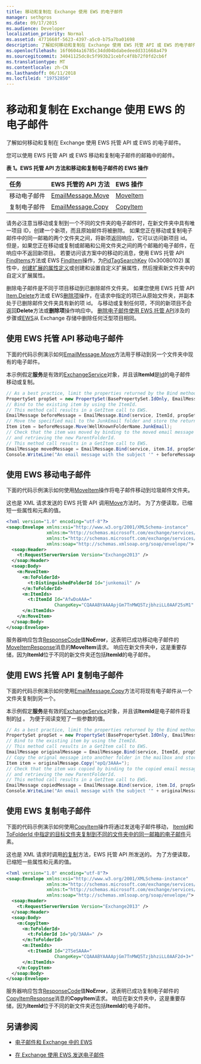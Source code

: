 ```yaml
---
title: 移动和复制在 Exchange 使用 EWS 的电子邮件
manager: sethgros
ms.date: 09/17/2015
ms.audience: Developer
localization_priority: Normal
ms.assetid: 4771668f-5623-4397-a5c0-b75a7ba01698
description: 了解如何移动和复制在 Exchange 使用 EWS 托管 API 或 EWS 的电子邮件。
ms.openlocfilehash: 16f0604a16785c34dd04bdabedeedd331668a479
ms.sourcegitcommit: 34041125dc8c5f993b21cebfc4f8b72f0fd2cb6f
ms.translationtype: MT
ms.contentlocale: zh-CN
ms.lasthandoff: 06/11/2018
ms.locfileid: "19752850"
---
```

# <a name="move-and-copy-email-messages-by-using-ews-in-exchange"></a>移动和复制在 Exchange 使用 EWS 的电子邮件

了解如何移动和复制在 Exchange 使用 EWS 托管 API 或 EWS 的电子邮件。
  
您可以使用 EWS 托管 API 或 EWS 移动和复制电子邮件的邮箱中的邮件。
  
**表 1。EWS 托管 API 方法和移动和复制电子邮件的 EWS 操作**

|**任务**|**EWS 托管的 API 方法**|**EWS 操作**|
|:-----|:-----|:-----|
|移动电子邮件  <br/> |[EmailMessage.Move](http://msdn.microsoft.com/en-us/library/office/microsoft.exchange.webservices.data.emailmessage.move%28v=exchg.80%29.aspx) <br/> |[MoveItem](http://msdn.microsoft.com/library/dcf40fa7-7796-4a5c-bf5b-7a509a18d208%28Office.15%29.aspx) <br/> |
|复制电子邮件  <br/> |[EmailMessage.Copy](http://msdn.microsoft.com/en-us/library/office/microsoft.exchange.webservices.data.emailmessage.copy%28v=exchg.80%29.aspx) <br/> |[CopyItem](http://msdn.microsoft.com/library/bcc68f9e-d511-4c29-bba6-ed535524624a%28Office.15%29.aspx) <br/> |
   
请务必注意当移动或复制到一个不同的文件夹的电子邮件时，在新文件夹中具有唯一项目 ID，创建一个新项，而且原始邮件将被删除。 如果您正在移动或复制电子邮件中的同一邮箱的两个文件夹之间，将新项返回响应，它可以访问新项目 id。 但是，如果您正在移动或复制或邮箱和公用文件夹之间的两个邮箱的电子邮件，在响应中不返回新项目。 若要访问该方案中的移动的消息，使用 EWS 托管 API [FindItems](http://msdn.microsoft.com/en-us/library/microsoft.exchange.webservices.data.exchangeservice.finditems%28v=exchg.80%29.aspx)方法或 EWS [FindItem](http://msdn.microsoft.com/library/ebad6aae-16e7-44de-ae63-a95b24539729%28Office.15%29.aspx)操作，为[PidTagSearchKey](http://msdn.microsoft.com/en-us/library/cc839918.aspx) (0x300B0102) 属性中，[创建扩展的属性定义](properties-and-extended-properties-in-ews-in-exchange.md)或创建和设置自定义扩展属性，然后搜索新文件夹中的自定义扩展属性。 
  
删除电子邮件是不同于项目移动到已删除邮件文件夹。 如果您使用 EWS 托管 API [Item.Delete](http://msdn.microsoft.com/en-us/library/office/dd635072%28v=exchg.80%29.aspx)方法或 EWS[删除项](http://msdn.microsoft.com/library/3e26c416-fa12-476e-bfd2-5c1f4bb7b348%28Office.15%29.aspx)操作，在请求中指定的项已从原始文件夹，并副本处于已删除邮件文件夹具有新的项 id。 与移动或复制任何项，不同的新项目不会返回**Delete**方法或**删除项**操作响应中。 [删除电子邮件使用 EWS 托管 API](how-to-work-with-exchange-mailbox-items-by-using-ews-in-exchange.md#bk_deleteewsma)涉及的步骤或[EWS](how-to-work-with-exchange-mailbox-items-by-using-ews-in-exchange.md#bk_deleteews)从 Exchange 存储中删除任何泛型项目相同。 
  
## <a name="move-an-email-message-by-using-the-ews-managed-api"></a>使用 EWS 托管 API 移动电子邮件
<a name="bk_moveewsma"> </a>

下面的代码示例演示如何[EmailMessage.Move](http://msdn.microsoft.com/en-us/library/office/microsoft.exchange.webservices.data.emailmessage.move%28v=exchg.80%29.aspx)方法用于移动到另一个文件夹中现有的电子邮件。 
  
本示例假定**服务**是有效的[ExchangeService](http://msdn.microsoft.com/en-us/library/microsoft.exchange.webservices.data.exchangeservice%28v=exchg.80%29.aspx)对象，并且该**ItemId**是[Id](http://msdn.microsoft.com/en-us/library/office/microsoft.exchange.webservices.data.item.id%28v=exchg.80%29.aspx)的电子邮件移动或复制。 
  
```cs
// As a best practice, limit the properties returned by the Bind method to only those that are required.
PropertySet propSet = new PropertySet(BasePropertySet.IdOnly, EmailMessageSchema.Subject, EmailMessageSchema.ParentFolderId);
// Bind to the existing item by using the ItemId.
// This method call results in a GetItem call to EWS.
EmailMessage beforeMessage = EmailMessage.Bind(service, ItemId, propSet);
// Move the specified mail to the JunkEmail folder and store the returned item.
Item item = beforeMessage.Move(WellKnownFolderName.JunkEmail);
// Check that the item was moved by binding to the moved email message 
// and retrieving the new ParentFolderId.
// This method call results in a GetItem call to EWS.
EmailMessage movedMessage = EmailMessage.Bind(service, item.Id, propSet);
Console.WriteLine("An email message with the subject '" + beforeMessage.Subject + "' has been moved from the '" + beforeMessage.ParentFolderId + "' folder to the '" + movedMessage.ParentFolderId + "' folder.");
```

## <a name="move-an-email-message-by-using-ews"></a>使用 EWS 移动电子邮件
<a name="bk_moveews"> </a>

下面的代码示例演示如何使用[MoveItem](http://msdn.microsoft.com/library/dcf40fa7-7796-4a5c-bf5b-7a509a18d208%28Office.15%29.aspx)操作将电子邮件移动到垃圾邮件文件夹。 
  
这也是 XML 请求发送的 EWS 托管 API 调用[Move](http://msdn.microsoft.com/en-us/library/office/microsoft.exchange.webservices.data.emailmessage.move%28v=exchg.80%29.aspx)方法时。 为了方便读取，已缩短一些属性和元素的值。 
  
```XML
<?xml version="1.0" encoding="utf-8"?>
<soap:Envelope xmlns:xsi="http://www.w3.org/2001/XMLSchema-instance"
               xmlns:m="http://schemas.microsoft.com/exchange/services/2006/messages"
               xmlns:t="http://schemas.microsoft.com/exchange/services/2006/types"
               xmlns:soap="http://schemas.xmlsoap.org/soap/envelope/">
  <soap:Header>
    <t:RequestServerVersion Version="Exchange2013" />
  </soap:Header>
  <soap:Body>
    <m:MoveItem>
      <m:ToFolderId>
        <t:DistinguishedFolderId Id="junkemail" />
      </m:ToFolderId>
      <m:ItemIds>
        <t:ItemId Id="AfwDoAAA="
                  ChangeKey="CQAAABYAAAApjGm7TnMWQ5TzjbhziLL0AAF25sM1" />
      </m:ItemIds>
    </m:MoveItem>
  </soap:Body>
</soap:Envelope>
```

服务器响应包含[ResponseCode](http://msdn.microsoft.com/library/4b84d670-74c9-4d6d-84e7-f0a9f76f0d93%28Office.15%29.aspx)值**NoError**，这表明已成功移动电子邮件的[MoveItemResponse](http://msdn.microsoft.com/library/77be5104-1e09-4d50-abec-4fadb3a230e5%28Office.15%29.aspx)消息的**MoveItem**请求。 响应在新文件夹中，这是重要存储，因为**ItemId**位于不同的新文件夹还包括**ItemId**的电子邮件。 
  
## <a name="copy-an-email-message-by-using-the-ews-managed-api"></a>使用 EWS 托管 API 复制电子邮件
<a name="bk_copyewsma"> </a>

下面的代码示例演示如何使用[EmailMessage.Copy](http://msdn.microsoft.com/en-us/library/office/microsoft.exchange.webservices.data.emailmessage.copy%28v=exchg.80%29.aspx)方法可将现有电子邮件从一个文件夹复制到另一个。 
  
本示例假定**服务**是有效的[ExchangeService](http://msdn.microsoft.com/en-us/library/microsoft.exchange.webservices.data.exchangeservice%28v=exchg.80%29.aspx)对象，并且该**ItemId**是电子邮件将复制的[Id](http://msdn.microsoft.com/en-us/library/office/microsoft.exchange.webservices.data.item.id%28v=exchg.80%29.aspx) 。 为便于阅读变短了一些参数的值。 
  
```cs
// As a best practice, limit the properties returned by the Bind method to only those that are required.
PropertySet propSet = new PropertySet(BasePropertySet.IdOnly, EmailMessageSchema.Subject, EmailMessageSchema.ParentFolderId);
// Bind to the existing item by using the ItemId.
// This method call results in a GetItem call to EWS.
EmailMessage originalMessage = EmailMessage.Bind(service, ItemId, propSet);
// Copy the orignal message into another folder in the mailbox and store the returned item.
Item item = originalMessage.Copy("epQ/3AAA=");
// Check that the item was copied by binding to the copied email message 
// and retrieving the new ParentFolderId.
// This method call results in a GetItem call to EWS.
EmailMessage copiedMessage = EmailMessage.Bind(service, item.Id, propSet);
Console.WriteLine("An email message with the subject '" + originalMessage.Subject + "' has been copied from the '" + originalMessage.ParentFolderId + "' folder to the '" + copiedMessage.ParentFolderId + "' folder.");
```

## <a name="copy-an-email-message-by-using-ews"></a>使用 EWS 复制电子邮件
<a name="bk_copyews"> </a>

下面的代码示例演示如何使用[CopyItem](http://msdn.microsoft.com/library/bcc68f9e-d511-4c29-bba6-ed535524624a%28Office.15%29.aspx)操作将通过发送电子邮件移动， [ItemId](http://msdn.microsoft.com/library/3350b597-57a0-4961-8f44-8624946719b4%28Office.15%29.aspx)和[ToFolderId 中指定的目标文件夹复制到不同的文件夹中的同一邮箱的电子邮件](http://msdn.microsoft.com/library/bd6a4265-ad40-43f6-bcc4-0bf5df4e984c%28Office.15%29.aspx)元素。 
  
这也是 XML 请求时调用[的复制](http://msdn.microsoft.com/en-us/library/office/microsoft.exchange.webservices.data.emailmessage.copy%28v=exchg.80%29.aspx)方法，EWS 托管 API 所发送的。 为了方便读取，已缩短一些属性和元素的值。 
  
```XML
<?xml version="1.0" encoding="utf-8"?>
<soap:Envelope xmlns:xsi="http://www.w3.org/2001/XMLSchema-instance"
               xmlns:m="http://schemas.microsoft.com/exchange/services/2006/messages"
               xmlns:t="http://schemas.microsoft.com/exchange/services/2006/types"
               xmlns:soap="http://schemas.xmlsoap.org/soap/envelope/">
  <soap:Header>
    <t:RequestServerVersion Version="Exchange2013" />
  </soap:Header>
  <soap:Body>
    <m:CopyItem>
      <m:ToFolderId>
        <t:FolderId Id="pQ/3AAA=" />
      </m:ToFolderId>
      <m:ItemIds>
        <t:ItemId Id="2TSeSAAA="
                  ChangeKey="CQAAABYAAAApjGm7TnMWQ5TzjbhziLL0AAF2d+3+" />
      </m:ItemIds>
    </m:CopyItem>
  </soap:Body>
</soap:Envelope>
```

服务器响应包含[ResponseCode](http://msdn.microsoft.com/library/4b84d670-74c9-4d6d-84e7-f0a9f76f0d93%28Office.15%29.aspx)值**NoError**，这表明已成功复制电子邮件的[CopyItemResponse](http://msdn.microsoft.com/library/ae402bc1-4589-45e0-a929-f368c916a7e4%28Office.15%29.aspx)消息的**CopyItem**请求。 响应在新文件夹中，这是重要存储，因为**ItemId**位于不同的新文件夹还包括**ItemId**的电子邮件。 
  
## <a name="see-also"></a>另请参阅


- [电子邮件和 Exchange 中的 EWS](email-and-ews-in-exchange.md)
    
- [在 Exchange 使用 EWS 发送电子邮件](how-to-send-email-messages-by-using-ews-in-exchange.md)
    

